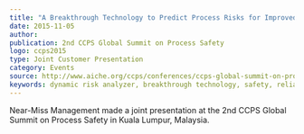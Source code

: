 ```yaml
---
title: "A Breakthrough Technology to Predict Process Risks for Improved Reliability and Safety: Case Studies"
date: 2015-11-05
author: 
publication: 2nd CCPS Global Summit on Process Safety 
logo: ccps2015
type: Joint Customer Presentation
category: Events
source: http://www.aiche.org/ccps/conferences/ccps-global-summit-on-process-safety/2015
keywords: dynamic risk analyzer, breakthrough technology, safety, reliability
---
```

Near-Miss Management made a joint presentation at the 2nd CCPS Global Summit on Process Safety in Kuala Lumpur, Malaysia.
